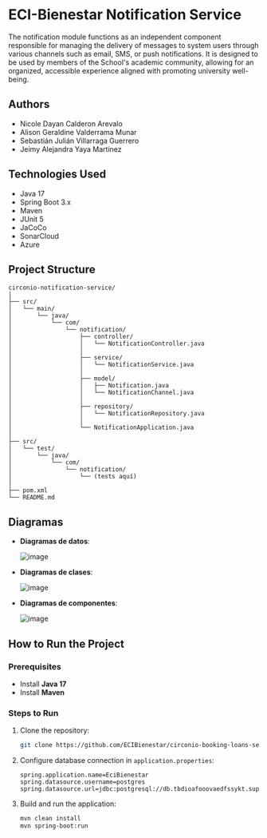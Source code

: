 # ECI-Bienestar Notification Service

The notification module functions as an independent component responsible for managing the delivery of messages to system users through various channels such as email, SMS, or push notifications. It is designed to be used by members of the School's academic community, allowing for an organized, accessible experience aligned with promoting university well-being.

## Authors

- Nicole Dayan Calderon Arevalo
- Alison Geraldine Valderrama Munar
- Sebastián Julián Villarraga Guerrero
- Jeimy Alejandra Yaya Martinez

## Technologies Used

- Java 17
- Spring Boot 3.x
- Maven
- JUnit 5
- JaCoCo
- SonarCloud
- Azure

## Project Structure

```
circonio-notification-service/
│
├── src/
│   └── main/
│       └── java/
│           └── com/
│               └── notification/
│                   ├── controller/
│                   │   └── NotificationController.java
│                   │
│                   ├── service/
│                   │   └── NotificationService.java
│                   │
│                   ├── model/
│                   │   ├── Notification.java
│                   │   └── NotificationChannel.java
│                   │
│                   ├── repository/
│                   │   └── NotificationRepository.java
│                   │
│                   └── NotificationApplication.java
│
├── src/
│   └── test/
│       └── java/
│           └── com/
│               └── notification/
│                   └── (tests aquí)
│
├── pom.xml
└── README.md
```

## Diagramas
- **Diagramas de datos**:
  
    ![image](https://github.com/user-attachments/assets/2d41a27d-1f53-43b7-bae3-7b69ab1e8b3f)


- **Diagramas de clases**:

    ![image](https://github.com/user-attachments/assets/66bbf3e0-ac92-43cf-b08a-2e36a3244297)


- **Diagramas de componentes**:
  
    ![image](https://github.com/user-attachments/assets/ccde988d-a799-428b-b4be-66a90457fed5)

##  How to Run the Project

### Prerequisites
- Install **Java 17**
- Install **Maven**

### Steps to Run

1. Clone the repository:
   ```bash
   git clone https://github.com/ECIBienestar/circonio-booking-loans-services.git
   ```

2. Configure database connection in `application.properties`:
   ```properties
   spring.application.name=EciBienestar
   spring.datasource.username=postgres
   spring.datasource.url=jdbc:postgresql://db.tbdioafooovaedfssykt.supabase.co:5432/postgres?
   ```

3. Build and run the application:
   ```bash
   mvn clean install
   mvn spring-boot:run
   ```



  
